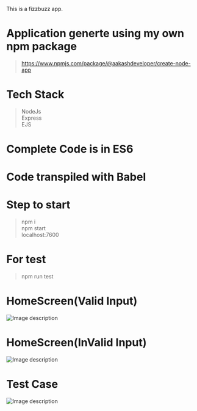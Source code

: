 This is a fizzbuzz app.

# Application generte using my own npm package
> https://www.npmjs.com/package/@aakashdeveloper/create-node-app

# Tech Stack
> NodeJs\
> Express\
> EJS

# Complete Code is in ES6
# Code transpiled with Babel

# Step to start
> npm i\
> npm start\
> localhost:7600

# For test
> npm run test

# HomeScreen(Valid Input)
![Image description](https://i.ibb.co/PjfG5nG/Screenshot-2020-02-12-at-8-12-26-AM.png)

# HomeScreen(InValid Input) 
![Image description](https://i.ibb.co/rmZCmZB/Screenshot-2020-02-12-at-8-12-37-AM.png)

# Test Case
![Image description](https://i.ibb.co/x8wbMJ7/Screenshot-2020-02-12-at-8-12-57-AM.png)